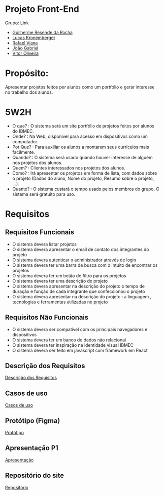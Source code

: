 # Projeto Front-End

Grupo: Link
- [Guilherme Resende da Rocha](https://github.com/Guilherme0Rocha/react-base-project)
- [Lucas Kronemberger](https://github.com/LucasKronemberger/react-base-aula)
- [Rafael Viana](https://github.com/vianaR25/react-base-project)
- [João Gabriel](https://github.com/jmeirelles02/react-base-project)
- [Vitor Oliveira](https://github.com/VitorOsouza02/react-base-project)

# Propósito:
Apresentar projetos feitos por alunos como um portfólio e gerar interesse no trabalho dos alunos.

# 5W2H

- O que? : O sistema será um site portfólio de projetos feitos por alunos do IBMEC.
- Onde? : Na Web, disponível para acesso em dispositivos como um computador.
- Por Que? : Para auxiliar os alunos a montarem seus currículos mais facilmente.
- Quando? : O sistema será usado quando houver interesse de alguém nos projetos dos alunos.
- Quem? : Clientes interessados nos projetos dos alunos.
- Como? : Irá apresentar os projetos em forma de lista, com dados sobre o projeto (Dados do aluno, Nome do projeto, Resumo sobre o projeto, ...).
- Quanto? : O sistema custará o tempo usado pelos membros do grupo. O sistema será gratuito para uso.

# Requisitos

## Requisitos Funcionais
- O sistema devera listar projetos
- O sistema devera apresentar o email de contato dos integrantes do projeto
- O sistema devera autenticar  o administrador através de login
- O sistema devera ter uma barra de busca com o intuito de encontrar os projetos
- O sistema devera ter um botão de filtro para os projetos 
- O sistema devera ter uma descrição do projeto
- O sistema devera apresentar na descrição do projeto o tempo de duração e função de cada integrante que confeccionou o projeto
- O sistema devera apresentar na descrição do projeto : a linguagem , tecnologias e ferramentas utilizadas no projeto


## Requisitos Não Funcionais
- O sistema devera ser compatível com os principais navegadores e dispositivos 
- O sistema devera ter um banco de dados não relacional 
- O sistema devera ter inspiração na identidade visual IBMEC
- O sistema devera ser feito em javascript com framework em React


## Descrição dos Requisitos
[Descrição dos Requisitos](https://github.com/Guilherme0Rocha/Projeto-Front-End/blob/main/descricao_requisitos.md)

## Casos de uso
[Casos de uso](https://github.com/Guilherme0Rocha/Projeto-Front-End/blob/main/casodeuso.md)

## Protótipo (Figma)
[Protótipo](https://www.figma.com/proto/LWHGqWtwT8wYM3HgoK3fej/Protótipo?node-id=1-8&node-type=canvas&t=jgKGT6hTH0gpS7hL-0&scaling=contain&content-scaling=responsive&page-id=0%3A1&starting-point-node-id=1%3A8)

## Apresentação P1
[Apresentação](https://github.com/Guilherme0Rocha/Projeto-Front-End/blob/main/p1-apresenta%C3%A7%C3%A3o-primeira-parte-projeto.pdf)

## Repositório do site

[Repositório](https://github.com/Guilherme0Rocha/React-Projetos)
